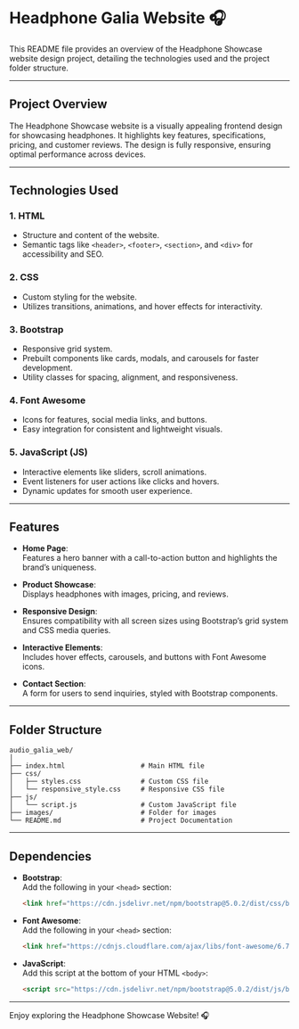# Headphone Galia Website 🎧

This README file provides an overview of the Headphone Showcase website design project, detailing the technologies used and the project folder structure.  

---

## **Project Overview**  
The Headphone Showcase website is a visually appealing frontend design for showcasing headphones. It highlights key features, specifications, pricing, and customer reviews. The design is fully responsive, ensuring optimal performance across devices.  

---

## **Technologies Used**  

### **1. HTML**  
- Structure and content of the website.  
- Semantic tags like `<header>`, `<footer>`, `<section>`, and `<div>` for accessibility and SEO.  

### **2. CSS**  
- Custom styling for the website.  
- Utilizes transitions, animations, and hover effects for interactivity.  

### **3. Bootstrap**  
- Responsive grid system.  
- Prebuilt components like cards, modals, and carousels for faster development.  
- Utility classes for spacing, alignment, and responsiveness.  

### **4. Font Awesome**  
- Icons for features, social media links, and buttons.  
- Easy integration for consistent and lightweight visuals.  

### **5. JavaScript (JS)**  
- Interactive elements like sliders, scroll animations.  
- Event listeners for user actions like clicks and hovers.  
- Dynamic updates for smooth user experience.  

---

## **Features**  

- **Home Page**:  
  Features a hero banner with a call-to-action button and highlights the brand’s uniqueness.  

- **Product Showcase**:  
  Displays headphones with images, pricing, and reviews.  

- **Responsive Design**:  
  Ensures compatibility with all screen sizes using Bootstrap’s grid system and CSS media queries.  

- **Interactive Elements**:  
  Includes hover effects, carousels, and buttons with Font Awesome icons.  

- **Contact Section**:  
  A form for users to send inquiries, styled with Bootstrap components.  

---

## **Folder Structure**  

```
audio_galia_web/  
│  
├── index.html                   # Main HTML file  
├── css/
│   ├── styles.css               # Custom CSS file  
│   └── responsive_style.css     # Responsive CSS file  
├── js/  
│   └── script.js                # Custom JavaScript file  
├── images/                      # Folder for images    
└── README.md                    # Project Documentation  
```  

---

## **Dependencies**  

- **Bootstrap**:  
  Add the following in your `<head>` section:  
  ```html  
  <link href="https://cdn.jsdelivr.net/npm/bootstrap@5.0.2/dist/css/bootstrap.min.css" rel="stylesheet" integrity="sha384-EVSTQN3/azprG1Anm3QDgpJLIm9Nao0Yz1ztcQTwFspd3yD65VohhpuuCOmLASjC" crossorigin="anonymous">
  ``` 

- **Font Awesome**:  
  Add the following in your `<head>` section:  
  ```html  
  <link href="https://cdnjs.cloudflare.com/ajax/libs/font-awesome/6.7.2/css/all.min.css" rel="stylesheet">  
  ```  

- **JavaScript**:  
  Add this script at the bottom of your HTML `<body>`:  
  ```html  
  <script src="https://cdn.jsdelivr.net/npm/bootstrap@5.0.2/dist/js/bootstrap.bundle.min.js" integrity="sha384-MrcW6ZMFYlzcLA8Nl+NtUVF0sA7MsXsP1UyJoMp4YLEuNSfAP+JcXn/tWtIaxVXM" crossorigin="anonymous"></script>
  ```  
---  
Enjoy exploring the Headphone Showcase Website! 🎧  
